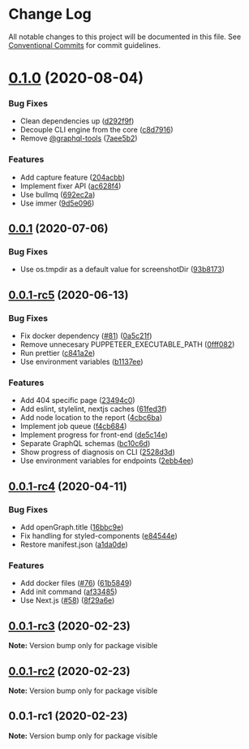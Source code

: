 # Change Log

All notable changes to this project will be documented in this file.
See [Conventional Commits](https://conventionalcommits.org) for commit guidelines.

# [0.1.0](https://github.com/neet/visible/compare/v0.0.1...v0.1.0) (2020-08-04)


### Bug Fixes

* Clean dependencies up ([d292f9f](https://github.com/neet/visible/commit/d292f9f5aa01ef52385dcd9d963128afb11bcc01))
* Decouple CLI engine from the core ([c8d7916](https://github.com/neet/visible/commit/c8d79164a3b3862187290d3d558d3f79c08941cd))
* Remove [@graphql-tools](https://github.com/graphql-tools) ([7aee5b2](https://github.com/neet/visible/commit/7aee5b2be55029ce55762c1444d1864d09e2ab5e))


### Features

* Add capture feature ([204acbb](https://github.com/neet/visible/commit/204acbb7f389f7e936166621f41357aed3f67610))
* Implement fixer API ([ac628f4](https://github.com/neet/visible/commit/ac628f464ecead554520e5e2c0c861cfeecb91dc))
* Use bullmq ([692ec2a](https://github.com/neet/visible/commit/692ec2a372ba3ac32294b20ca8bc4c4f701de3b7))
* Use immer ([9d5e096](https://github.com/neet/visible/commit/9d5e09655ccc11f65ff7f5ac49b982aac487e728))





## [0.0.1](https://github.com/neet/visible/compare/v0.0.1-rc5...v0.0.1) (2020-07-06)


### Bug Fixes

* Use os.tmpdir as a default value for screenshotDir ([93b8173](https://github.com/neet/visible/commit/93b8173fea10e84973753bd65264d6990a7efb07))





## [0.0.1-rc5](https://github.com/neet/visible/compare/v0.0.1-rc4...v0.0.1-rc5) (2020-06-13)


### Bug Fixes

* Fix docker dependency ([#81](https://github.com/neet/visible/issues/81)) ([0a5c21f](https://github.com/neet/visible/commit/0a5c21f996c582632d7d0bf4205735e0b972cce8))
* Remove unnecesary PUPPETEER_EXECUTABLE_PATH ([0fff082](https://github.com/neet/visible/commit/0fff082b1d3edb1daa49c74e238d6be720ac66b9))
* Run prettier ([c841a2e](https://github.com/neet/visible/commit/c841a2ea7ebde2eab732dfd1cedb4ae0764b119e))
* Use environment variables ([b1137ee](https://github.com/neet/visible/commit/b1137ee2b66ca8ea418cdee999495b3afaf0e978))


### Features

* Add 404 specific page ([23494c0](https://github.com/neet/visible/commit/23494c0d2b3bbbad8ed8ae309a69f7d103f4c7be))
* Add eslint, stylelint, nextjs caches ([61fed3f](https://github.com/neet/visible/commit/61fed3f61c832d8a26bd66d462feffdf62ddffb1))
* Add node location to the report ([4cbc6ba](https://github.com/neet/visible/commit/4cbc6ba6f2c2e133085ee20a6f86df8fc2d1b835))
* Implement job queue ([f4cb684](https://github.com/neet/visible/commit/f4cb684c3a0a74394e4887461f0dd938c1256d39))
* Implement progress for front-end ([de5c14e](https://github.com/neet/visible/commit/de5c14e66cd72a7cce911ec6746af561c0a95fea))
* Separate GraphQL schemas ([bc10c6d](https://github.com/neet/visible/commit/bc10c6d32332ce0a13a1920e6f0eb9c1e8525e5b))
* Show progress of diagnosis on CLI ([2528d3d](https://github.com/neet/visible/commit/2528d3d0da4e35b3dcc200451cd2bd08ad20439d))
* Use environment variables for endpoints ([2ebb4ee](https://github.com/neet/visible/commit/2ebb4ee4369e4b07d384bc09e130740403425c5b))





## [0.0.1-rc4](https://github.com/neet/visible/compare/v0.0.1-rc3...v0.0.1-rc4) (2020-04-11)


### Bug Fixes

* Add openGraph.title ([16bbc9e](https://github.com/neet/visible/commit/16bbc9eb799ffbd97dca846afb9f5cc74851a9a8))
* Fix handling for styled-components ([e84544e](https://github.com/neet/visible/commit/e84544e99c235f46e7169a134a5fc12358ff525c))
* Restore manifest.json ([a1da0de](https://github.com/neet/visible/commit/a1da0de7c56299d4f6bfcaae34932d6a48570b43))


### Features

* Add docker files ([#76](https://github.com/neet/visible/issues/76)) ([61b5849](https://github.com/neet/visible/commit/61b5849072b08265a3f4e91886ba5d34012e4e71))
* Add init command ([af33485](https://github.com/neet/visible/commit/af334850c538338fbfa6a6e26cd1a09c91803b34))
* Use Next.js ([#58](https://github.com/neet/visible/issues/58)) ([8f29a6e](https://github.com/neet/visible/commit/8f29a6eaab06c3f3f25e6a28fcb6f89f30f9ca1f))





## [0.0.1-rc3](https://github.com/neet/visible/compare/v0.0.1-rc2...v0.0.1-rc3) (2020-02-23)

**Note:** Version bump only for package visible





## [0.0.1-rc2](https://github.com/neet/visible/compare/v0.0.1-rc1...v0.0.1-rc2) (2020-02-23)

**Note:** Version bump only for package visible





## 0.0.1-rc1 (2020-02-23)

**Note:** Version bump only for package visible
